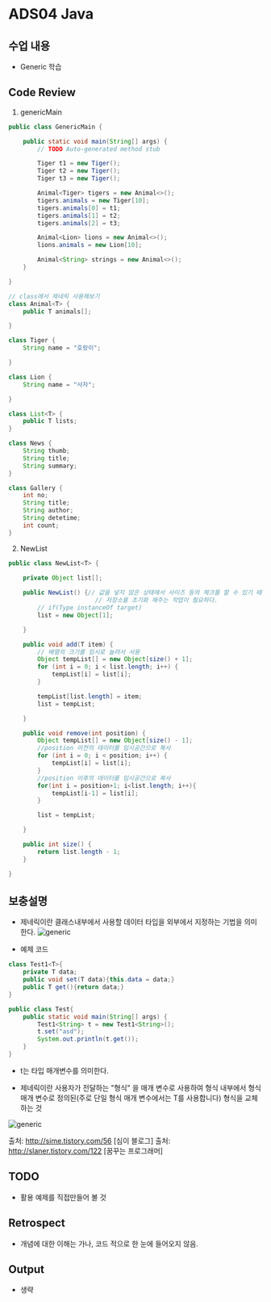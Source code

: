 # ADS04 Java 

## 수업 내용
- Generic 학습

## Code Review

1. genericMain

```Java
public class GenericMain {

	public static void main(String[] args) {
		// TODO Auto-generated method stub

		Tiger t1 = new Tiger();
		Tiger t2 = new Tiger();
		Tiger t3 = new Tiger();

		Animal<Tiger> tigers = new Animal<>();
		tigers.animals = new Tiger[10];
		tigers.animals[0] = t1;
		tigers.animals[1] = t2;
		tigers.animals[2] = t3;

		Animal<Lion> lions = new Animal<>();
		lions.animals = new Lion[10];

		Animal<String> strings = new Animal<>();
	}

}

// class에서 제네릭 사용해보기
class Animal<T> {
	public T animals[];

}

class Tiger {
	String name = "호랑이";

}

class Lion {
	String name = "사자";

}

class List<T> {
	public T lists;
}

class News {
	String thumb;
	String title;
	String summary;
}

class Gallery {
	int no;
	String title;
	String author;
	String detetime;
	int count;
}

```
2. NewList

```Java
public class NewList<T> {
	
	private Object list[];

	public NewList() {// 값을 넣지 않은 상태에서 사이즈 등의 체크를 할 수 있기 때문에
						// 저장소를 초기화 해주는 작업이 필요하다.
		// if(Type instanceOf target)
		list = new Object[1];

	}

	public void add(T item) {
		// 배열의 크기를 임시로 늘려서 사용
		Object tempList[] = new Object[size() + 1];
		for (int i = 0; i < list.length; i++) {
			tempList[i] = list[i];
		}

		tempList[list.length] = item;
		list = tempList;

	}

	public void remove(int position) {
		Object tempList[] = new Object[size() - 1];
		//position 이전의 데이터를 임시공간으로 복사
		for (int i = 0; i < position; i++) {
			tempList[i] = list[i];
		}
		//position 이후의 데이터를 임시공간으로 복사
		for(int i = position+1; i<list.length; i++){
			tempList[i-1] = list[i];
		}

		list = tempList;

	}

	public int size() {
		return list.length - 1;
	}

}
```



## 보충설명

- 제네릭이란 클래스내부에서 사용할 데이터 타입을 외부에서 지정하는 기법을 의미한다. 
![generic](https://s3.ap-northeast-2.amazonaws.com/opentutorials-user-file/module/516/2136.png)

- 예제 코드

```Java
class Test1<T>{
    private T data;
    public void set(T data){this.data = data;}
    public T get(){return data;}
}

public class Test{
    public static void main(String[] args) {
        Test1<String> t = new Test1<String>();
        t.set("asd");
        System.out.println(t.get());
    }
}
```
- t는 타입 매개변수를 의미한다. 

- 제네릭이란 사용자가 전달하는 "형식" 을 매개 변수로 사용하여 형식 내부에서 형식 매개 변수로 정의된(주로 단일 형식 매개 변수에서는 T를 사용합니다) 형식을 교체하는 것

![generic](http://cfile28.uf.tistory.com/image/252EB03754E491602F548E)

출처: http://sime.tistory.com/56 [심이 블로그]
출처: http://slaner.tistory.com/122 [꿈꾸는 프로그래머]


## TODO

- 활용 예제를 직접만들어 볼 것


## Retrospect

- 개념에 대한 이해는 가나, 코드 적으로 한 눈에 들어오지 않음.

## Output
- 생략